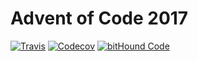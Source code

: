 # Advent of Code 2017

[![Travis](https://img.shields.io/travis/mrnz/adventofcode2017.svg?maxAge=20&style=plastic)](https://travis-ci.org/mrnz/adventofcode2018) [![Codecov](https://img.shields.io/codecov/c/github/mrnz/adventofcode2017.svg?maxAge=20&style=plastic)](https://codecov.io/gh/mrnz/adventofcode2018) [![bitHound Code](https://www.bithound.io/github/mrnz/adventofcode2017/badges/code.svg)](https://www.bithound.io/github/mrnz/adventofcode2018)
